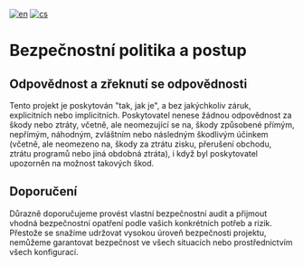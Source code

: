 [![en](https://img.shields.io/badge/lang-en-red.svg)](https://github.com/PepikVaio/remarkable_re-Minder?tab=security-ov-file)
[![cs](https://img.shields.io/badge/lang-cs-springgreen.svg)](https://github.com/PepikVaio/remarkable_re-Minder/blob/main/.language_cs/SECURITY.cs.md)


# Bezpečnostní politika a postup


## Odpovědnost a zřeknutí se odpovědnosti

Tento projekt je poskytován "tak, jak je", a bez jakýchkoliv záruk, explicitních nebo implicitních. Poskytovatel nenese žádnou odpovědnost za škody nebo ztráty, včetně, ale neomezující se na, škody způsobené přímým, nepřímým, náhodným, zvláštním nebo následným škodlivým účinkem (včetně, ale neomezeno na, škody za ztrátu zisku, přerušení obchodu, ztrátu programů nebo jiná obdobná ztráta), i když byl poskytovatel upozorněn na možnost takových škod.

## Doporučení

Důrazně doporučujeme provést vlastní bezpečnostní audit a přijmout vhodná bezpečnostní opatření podle vašich konkrétních potřeb a rizik. Přestože se snažíme udržovat vysokou úroveň bezpečnosti projektu, nemůžeme garantovat bezpečnost ve všech situacích nebo prostřednictvím všech konfigurací.
